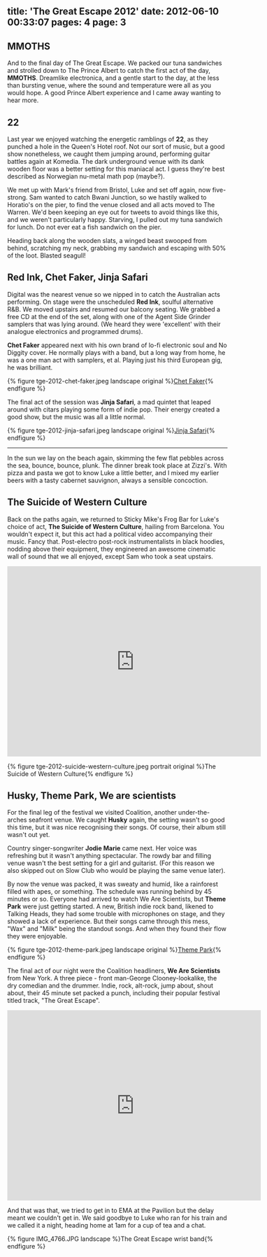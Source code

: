 title: 'The Great Escape 2012'
date: 2012-06-10 00:33:07
pages: 4
page: 3
---

## MMOTHS

And to the final day of The Great Escape. We packed our tuna sandwiches and strolled down to The Prince Albert to catch the first act of the day, **MMOTHS**. Dreamlike electronica, and a gentle start to the day, at the less than bursting venue, where the sound and temperature were all as you would hope. A good Prince Albert experience and I came away wanting to hear more.

## 22

Last year we enjoyed watching the energetic ramblings of **22**, as they punched a hole in the Queen's Hotel roof. Not our sort of music, but a good show nonetheless, we caught them jumping around, performing guitar battles again at Komedia. The dark underground venue with its dank wooden floor was a better setting for this maniacal act. I guess they're best described as Norwegian nu-metal math pop (maybe?).

We met up with Mark's friend from Bristol, Luke and set off again, now five-strong. Sam wanted to catch Bwani Junction, so we hastily walked to Horatio's on the pier, to find the venue closed and all acts moved to The Warren. We'd been keeping an eye out for tweets to avoid things like this, and we weren't particularly happy. Starving, I pulled out my tuna sandwich for lunch. Do not ever eat a fish sandwich on the pier.

Heading back along the wooden slats, a winged beast swooped from behind, scratching my neck, grabbing my sandwich and escaping with 50% of the loot. Blasted seagull!

## Red Ink, Chet Faker, Jinja Safari

Digital was the nearest venue so we nipped in to catch the Australian acts performing. On stage were the unscheduled **Red Ink**, soulful alternative R&B. We moved upstairs and resumed our balcony seating. We grabbed a free CD at the end of the set, along with one of the Agent Side Grinder samplers that was lying around. (We heard they were 'excellent' with their analogue electronics and programmed drums).

**Chet Faker** appeared next with his own brand of lo-fi electronic soul and No Diggity cover. He normally plays with a band, but a long way from home, he was a one man act with samplers, et al. Playing just his third European gig, he was brilliant.

{% figure tge-2012-chet-faker.jpeg landscape original %}[Chet Faker](http://www.flickr.com/photos/undertheradarmag/7221039700/){% endfigure %}

The final act of the session was **Jinja Safari**, a mad quintet that leaped around with citars playing some form of indie pop. Their energy created a good show, but the music was all a little normal.

{% figure tge-2012-jinja-safari.jpeg landscape original %}[Jinja Safari](http://www.theaureview.com/artist/jinja-safari){% endfigure %}

---

In the sun we lay on the beach again, skimming the few flat pebbles across the sea, bounce, bounce, plunk. The dinner break took place at Zizzi's. With pizza and pasta we got to know Luke a little better, and I mixed my earlier beers with a tasty cabernet sauvignon, always a sensible concoction.

## The Suicide of Western Culture

Back on the paths again, we returned to Sticky Mike's Frog Bar for Luke's choice of act, **The Suicide of Western Culture**, hailing from Barcelona. You wouldn't expect it, but this act had a political video accompanying their music. Fancy that. Post-electro post-rock instrumentalists in black hoodies, nodding above their equipment, they engineered an awesome cinematic wall of sound that we all enjoyed, except Sam who took a seat upstairs.

<iframe width="580" height="435" src="http://www.youtube.com/embed/5t13KNjPFnc" frameborder="0" allowfullscreen></iframe>

{% figure tge-2012-suicide-western-culture.jpeg portrait original %}The Suicide of Western Culture{% endfigure %}

## Husky, Theme Park, We are scientists

For the final leg of the festival we visited Coalition, another under-the-arches seafront venue. We caught **Husky** again, the setting wasn't so good this time, but it was nice recognising their songs. Of course, their album still wasn't out yet.

Country singer-songwriter **Jodie Marie** came next. Her voice was refreshing but it wasn't anything spectacular. The rowdy bar and filling venue wasn't the best setting for a girl and guitarist. (For this reason we also skipped out on Slow Club who would be playing the same venue later).

By now the venue was packed, it was sweaty and humid, like a rainforest filled with apes, or something. The schedule was running behind by 45 minutes or so. Everyone had arrived to watch We Are Scientists, but **Theme Park** were just getting started. A new, British indie rock band, likened to Talking Heads, they had some trouble with microphones on stage, and they showed a lack of experience. But their songs came through this mess, "Wax" and "Milk" being the standout songs. And when they found their flow they were enjoyable.

{% figure tge-2012-theme-park.jpeg landscape original %}[Theme Park](http://www.gigwise.com/photos/72971/14/The-Great-Escape-day-three-Howler-New-Look-and-more){% endfigure %}

The final act of our night were the Coalition headliners, **We Are Scientists** from New York. A three piece - front man-George Clooney-lookalike, the dry comedian and the drummer. Indie, rock, alt-rock, jump about, shout about, their 45 minute set packed a punch, including their popular festival titled track, "The Great Escape".

<iframe width="580" height="435" src="http://www.youtube.com/embed/KMwR3M44Kvs" frameborder="0" allowfullscreen></iframe>

And that was that, we tried to get in to EMA at the Pavilion but the delay meant we couldn't get in. We said goodbye to Luke who ran for his train and we called it a night, heading home at 1am for a cup of tea and a chat.

{% figure IMG_4766.JPG landscape %}The Great Escape wrist band{% endfigure %}
